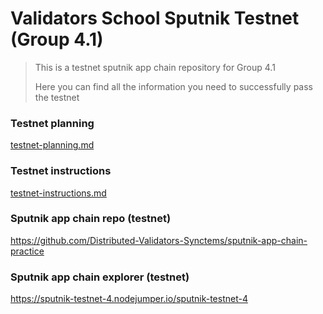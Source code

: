 # Validators School Sputnik Testnet (Group 4.1)

> This is a testnet sputnik app chain repository for Group 4.1
> 
> Here you can find all the information you need to successfully pass the testnet

### Testnet planning
[testnet-planning.md](https://github.com/Distributed-Validators-Synctems/sputnik-school-testnet-4.1/blob/master/testnet_planning.md)

### Testnet instructions
[testnet-instructions.md](https://github.com/Distributed-Validators-Synctems/sputnik-school-testnet-4.1/blob/master/testnet_instructions.md)

### Sputnik app chain repo (testnet)
https://github.com/Distributed-Validators-Synctems/sputnik-app-chain-practice

### Sputnik app chain explorer (testnet)
https://sputnik-testnet-4.nodejumper.io/sputnik-testnet-4
